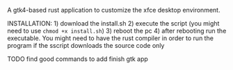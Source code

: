 A gtk4-based rust application to customize the xfce desktop environment. 

INSTALLATION:
    1) download the install.sh 
    2) execute the script (you might need to use `chmod +x install.sh`)
    3) reboot the pc
    4) after rebooting run the executable. You might need to have the rust compiler in order to run the program if the sscript downloads the source code only


TODO
    find good commands to add 
    finish gtk app